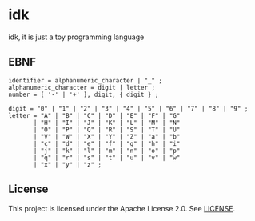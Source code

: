# idk
idk, it is just a toy programming language

## EBNF

```
identifier = alphanumeric_character | "_" ;
alphanumeric_character = digit | letter ;
number = [ '-' | '+' ], digit, { digit } ;

digit = "0" | "1" | "2" | "3" | "4" | "5" | "6" | "7" | "8" | "9" ;
letter = "A" | "B" | "C" | "D" | "E" | "F" | "G"
       | "H" | "I" | "J" | "K" | "L" | "M" | "N"
       | "O" | "P" | "Q" | "R" | "S" | "T" | "U"
       | "V" | "W" | "X" | "Y" | "Z" | "a" | "b"
       | "c" | "d" | "e" | "f" | "g" | "h" | "i"
       | "j" | "k" | "l" | "m" | "n" | "o" | "p"
       | "q" | "r" | "s" | "t" | "u" | "v" | "w"
       | "x" | "y" | "z" ;
```

## License 
This project is licensed under the Apache License 2.0. See
[LICENSE](LICENSE).
